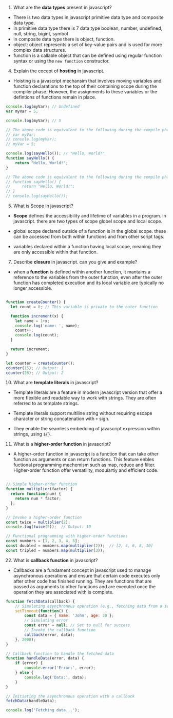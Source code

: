 1. What are the **data types** present in javascript?
- There is two data types in javascript primitive data type and composite data type.
- in primitive data type there is 7 data type boolean, number, undefined, null, string, bigint, symbol
- in composite data type there is object, function.
- object: object represents a set of key-value pairs and is used for more complex data structures.
- function is a callable object that can be defined using regular function syntax or using the `new function` constructor.

4. Explain  the cocept of **hosting** in javascript.
- Hoisting is a javascript mechansim that involves moving variables and function declarations to the top of their containing scope during the compiler phase. However, the assignments to these variables or the defintions of functions remain in place.
```javascript
console.log(myVar); // Undefined
var myVar = 5;

console.log(myVar); // 5

// The above code is equivalent to the following during the compile phase:
// var myVar;
// console.log(myVar);
// myVar = 5;

console.log(sayHello()); // "Hello, World!"
function sayHello() {
    return "Hello, World!";
}

// The above code is equivalent to the following during the compile phase:
// function sayHello() {
//     return "Hello, World!";
// }
// console.log(sayHello());
```

5. What is Scope in javascript?
- **Scope** defines the accessibility and lifetime of variables in a program. in javascript. there are two types of scope globel scope and local scope.

- global scope declared outside of a function is in the global scope. these can be accessed from both within functions and from other script tags.

- variables declared within a function having local scope, meaning they are only accessible within that function.


7. Describe **closure** in javascript. can you give and example?
- when a  **function** is defined within another function, it mantains a reference to the variables from the outer function, even after the outer function has completed execution and its local variable are typically no longer accessible.

```javascript

function createCounter() {
  let count = 0; // This variable is private to the outer function

  function increment(x) {
    let name = 1+x;
    console.log('name: ', name);
    count++; 
    console.log(count);
  }

  return increment;
}

let counter = createCounter();
counter(15); // Output: 1
counter(26); // Output: 2

```

10. What are **template literals**  in javascript?
- Template literals are a feature in modern javascript version that offer a more flexible and readable way to work with strings. They are often referred to as template strings.

- Template literals support multiline string without requiring escape character or string concatenation with `+` sign.

- They enable the seamless embedding of javascript expression within strings, using `${}`.

11. What is a **higher-order function** in javascript?
- A higher-order function in javascript is a function that can take other function as arguments or can return functions. This feature enbles fuctional programming mechemism such as map, reduce and filter. Higher-order function offer versatility, modulartiy and efficient code.

```javascript

// Simple higher-order function
function multiplier(factor) {
  return function(num) {
    return num * factor;
  };
}

// Invoke a higher-order function
const twice = multiplier(2);
console.log(twice(5));  // Output: 10

// Functional programming with higher-order functions
const numbers = [1, 2, 3, 4, 5];
const doubled = numbers.map(multiplier(2));  // [2, 4, 6, 8, 10]
const tripled = numbers.map(multiplier(3));
```

22. What is **callback function** in javascript?
- Callbacks are a fundament concept in javascript used to manage asynchronous operations and ensure that certain code executes only after other code has finished running. They are functions that are passed as arguments to other functions and are executed once the operation they are associated with is complete.

```javascript
function fetchData(callback) {
    // Simulating asynchronous operation (e.g., fetching data from a server)
    setTimeout(function() {
        const data = { name: 'John', age: 30 };
        // Simulating error
        const error = null; // Set to null for success
        // Invoke the callback function
        callback(error, data);
    }, 2000);
}

// Callback function to handle the fetched data
function handleData(error, data) {
    if (error) {
        console.error('Error:', error);
    } else {
        console.log('Data:', data);
    }
}

// Initiating the asynchronous operation with a callback
fetchData(handleData);

console.log('Fetching data...');
```


